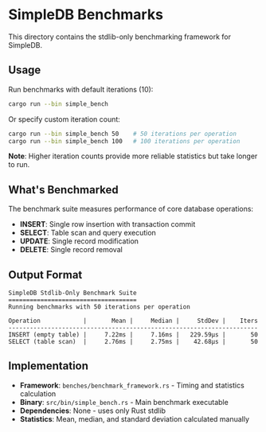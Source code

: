 # SimpleDB Benchmarks

This directory contains the stdlib-only benchmarking framework for SimpleDB.

## Usage

Run benchmarks with default iterations (10):

```bash
cargo run --bin simple_bench
```

Or specify custom iteration count:

```bash
cargo run --bin simple_bench 50    # 50 iterations per operation
cargo run --bin simple_bench 100   # 100 iterations per operation
```

**Note**: Higher iteration counts provide more reliable statistics but take longer to run.

## What's Benchmarked

The benchmark suite measures performance of core database operations:

- **INSERT**: Single row insertion with transaction commit
- **SELECT**: Table scan and query execution  
- **UPDATE**: Single record modification
- **DELETE**: Single record removal

## Output Format

```
SimpleDB Stdlib-Only Benchmark Suite
====================================
Running benchmarks with 50 iterations per operation

Operation            |       Mean |     Median |     StdDev |    Iters
----------------------------------------------------------------------
INSERT (empty table) |     7.22ms |     7.16ms |   229.59µs |       50
SELECT (table scan)  |     2.76ms |     2.75ms |    42.68µs |       50
```

## Implementation

- **Framework**: `benches/benchmark_framework.rs` - Timing and statistics calculation
- **Binary**: `src/bin/simple_bench.rs` - Main benchmark executable  
- **Dependencies**: None - uses only Rust stdlib
- **Statistics**: Mean, median, and standard deviation calculated manually

